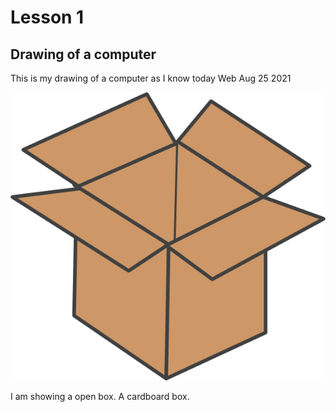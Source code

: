 # Lesson 1

## Drawing of a computer
This is my drawing of a computer as I know today Web Aug 25 2021

![](box.png)

I am showing a open box. A cardboard box.
